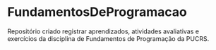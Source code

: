 # FundamentosDeProgramacao


Repositório criado registrar aprendizados, atividades avaliativas e exercícios da disciplina de Fundamentos de Programação da PUCRS.
